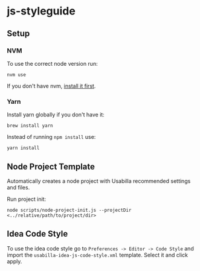 # js-styleguide

## Setup
### NVM 

To use the correct node version run:
```
nvm use
```

If you don't have nvm, [install it first](https://github.com/creationix/nvm).

### Yarn

Install yarn globally if you don't have it:
```
brew install yarn
``` 

Instead of running `npm install` use:
```
yarn install
```

## Node Project Template

Automatically creates a node project with Usabilla recommended settings and files.

Run project init: 
```
node scripts/node-project-init.js --projectDir <../relative/path/to/project/dir>
```

## Idea Code Style

To use the idea code style go to `Preferences -> Editor -> Code Style` and import the `usabilla-idea-js-code-style.xml` template. Select it and click apply.
